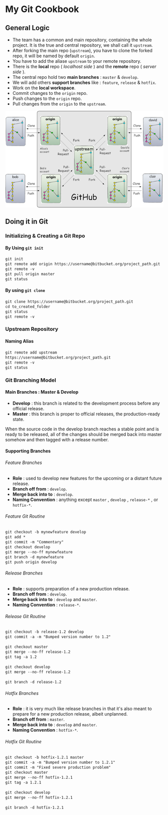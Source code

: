 # My Git Cookbook

## General Logic

+ The team has a common and main repository, containing the whole project. It is the true and central repository, we shall call it `upstream`.
+ After forking the main repo (`upstream`), you have to clone the forked repo, it will be named by default `origin`.
+ You have to add the aliase `upstream` to your remote repository.
+ There is the **local** repo ( *localhost side* ) and the **remote** repo ( *server side* ).
+ The central repo hold two **main branches** : `master` & `develop`.
+ We will add others **support branches** like : `feature`, `release` & `hotfix`.
+ Work on the **local workspace**.
+ Commit changes to the `origin` repo.
+ Push changes to the `origin` repo.
+ Pull changes from the `origin` to the `upstream`.

![Centralized GIT](./imgs/centralized-git.png)


## Doing it in Git

### Initializing & Creating a Git Repo

#### By Using `git init`

```
git init
git remote add origin https://username@bitbucket.org/project_path.git
git remote -v
git pull origin master
git status
```

#### By using `git clone`

```
git clone https://username@bitbucket.org/project_path.git
cd to_created_folder
git status
git remote -v
```

### Upstream Repository

#### Naming Alias
```
git remote add upstream https://username@bitbucket.org/project_path.git
git remote -v
git status
```

### Git Branching Model

#### Main Branches : Master & Develop

+ **Develop** : this branch is related to the development process before any official release.
+ **Master** : this branch is proper to official releases, the production-ready state.


When the source code in the develop branch reaches a stable point and is ready to be released, all of the changes should be merged back into master somehow and then tagged with a release number.

#### Supporting Branches
###### Feature Branches

+ **Role** : used to develop new features for the upcoming or a distant future release.
+ **Branch off from** : `develop`.
+ **Merge back into to** :  `develop`.
+ **Naming Convention** : anything except `master` , `develop` , `release-*` , or `hotfix-*`.

###### Feature Git Routine
```
git checkout -b mynewfeature develop
git add *
git commit -m "Commentary"
git checkout develop
git merge --no-ff mynewfeature
git branch -d mynewfeature
git push origin develop
```

###### Release Branches

+ **Role** : supports preparation of a new production release.
+ **Branch off from** : `develop`.
+ **Merge back into to** :  `develop` and `master`.
+ **Naming Convention** : `release-*`.

###### Release Git Routine

```
git checkout -b release-1.2 develop
git commit -a -m "Bumped version number to 1.2"

git checkout master
git merge --no-ff release-1.2
git tag -a 1.2

git checkout develop
git merge --no-ff release-1.2

git branch -d release-1.2
```


###### Hotfix Branches

+ **Role** : it is very much like release branches in that it's also meant to prepare for a new production release, albeit unplanned.
+ **Branch off from** : `master`.
+ **Merge back into to** :  `develop` and `master`.
+ **Naming Convention** : `hotfix-*`.

###### Hotfix Git Routine
```
git checkout -b hotfix-1.2.1 master
git commit -a -m "Bumped version number to 1.2.1"
git commit -m "Fixed severe production problem"
git checkout master
git merge --no-ff hotfix-1.2.1
git tag -a 1.2.1

git checkout develop
git merge --no-ff hotfix-1.2.1

git branch -d hotfix-1.2.1
```
